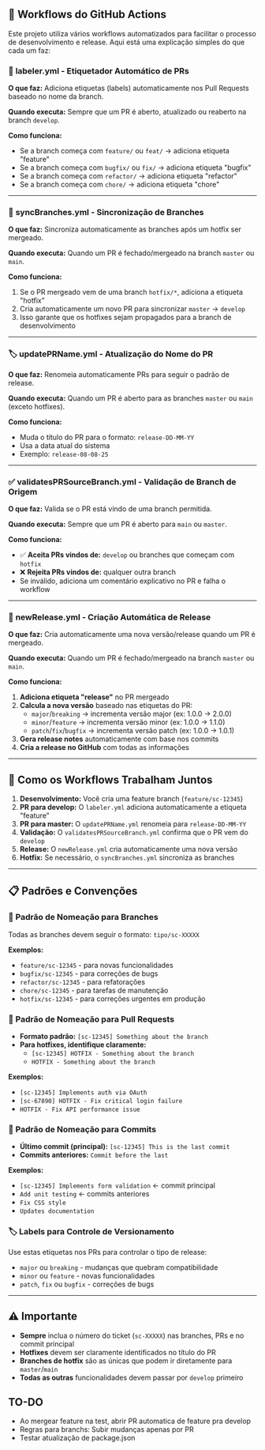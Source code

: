 ## 🚀 Workflows do GitHub Actions

Este projeto utiliza vários workflows automatizados para facilitar o processo de desenvolvimento e release. Aqui está uma explicação simples do que cada um faz:

### 📝 **labeler.yml** - Etiquetador Automático de PRs
**O que faz:** Adiciona etiquetas (labels) automaticamente nos Pull Requests baseado no nome da branch.

**Quando executa:** Sempre que um PR é aberto, atualizado ou reaberto na branch `develop`.

**Como funciona:**
- Se a branch começa com `feature/` ou `feat/` → adiciona etiqueta "feature"
- Se a branch começa com `bugfix/` ou `fix/` → adiciona etiqueta "bugfix"  
- Se a branch começa com `refactor/` → adiciona etiqueta "refactor"
- Se a branch começa com `chore/` → adiciona etiqueta "chore"

---

### 🔄 **syncBranches.yml** - Sincronização de Branches
**O que faz:** Sincroniza automaticamente as branches após um hotfix ser mergeado.

**Quando executa:** Quando um PR é fechado/mergeado na branch `master` ou `main`.

**Como funciona:**
1. Se o PR mergeado vem de uma branch `hotfix/*`, adiciona a etiqueta "hotfix"
2. Cria automaticamente um novo PR para sincronizar `master` → `develop`
3. Isso garante que os hotfixes sejam propagados para a branch de desenvolvimento

---

### 🏷️ **updatePRName.yml** - Atualização do Nome do PR
**O que faz:** Renomeia automaticamente PRs para seguir o padrão de release.

**Quando executa:** Quando um PR é aberto para as branches `master` ou `main` (exceto hotfixes).

**Como funciona:**
- Muda o título do PR para o formato: `release-DD-MM-YY`
- Usa a data atual do sistema
- Exemplo: `release-08-08-25`

---

### ✅ **validatesPRSourceBranch.yml** - Validação de Branch de Origem
**O que faz:** Valida se o PR está vindo de uma branch permitida.

**Quando executa:** Sempre que um PR é aberto para `main` ou `master`.

**Como funciona:**
- ✅ **Aceita PRs vindos de:** `develop` ou branches que começam com `hotfix`
- ❌ **Rejeita PRs vindos de:** qualquer outra branch
- Se inválido, adiciona um comentário explicativo no PR e falha o workflow

---

### 🎯 **newRelease.yml** - Criação Automática de Release
**O que faz:** Cria automaticamente uma nova versão/release quando um PR é mergeado.

**Quando executa:** Quando um PR é fechado/mergeado na branch `master` ou `main`.

**Como funciona:**
1. **Adiciona etiqueta "release"** no PR mergeado
2. **Calcula a nova versão** baseado nas etiquetas do PR:
   - `major`/`breaking` → incrementa versão major (ex: 1.0.0 → 2.0.0)
   - `minor`/`feature` → incrementa versão minor (ex: 1.0.0 → 1.1.0) 
   - `patch`/`fix`/`bugfix` → incrementa versão patch (ex: 1.0.0 → 1.0.1)
3. **Gera release notes** automaticamente com base nos commits
4. **Cria a release no GitHub** com todas as informações

---

## 🔗 Como os Workflows Trabalham Juntos

1. **Desenvolvimento:** Você cria uma feature branch (`feature/sc-12345`)
2. **PR para develop:** O `labeler.yml` adiciona automaticamente a etiqueta "feature"
3. **PR para master:** O `updatePRName.yml` renomeia para `release-DD-MM-YY`
4. **Validação:** O `validatesPRSourceBranch.yml` confirma que o PR vem do `develop`
5. **Release:** O `newRelease.yml` cria automaticamente uma nova versão
6. **Hotfix:** Se necessário, o `syncBranches.yml` sincroniza as branches

---

## 📋 Padrões e Convenções

### 🌿 Padrão de Nomeação para Branches
Todas as branches devem seguir o formato: `tipo/sc-XXXXX`

**Exemplos:**
- `feature/sc-12345` - para novas funcionalidades
- `bugfix/sc-12345` - para correções de bugs  
- `refactor/sc-12345` - para refatorações
- `chore/sc-12345` - para tarefas de manutenção
- `hotfix/sc-12345` - para correções urgentes em produção

### 📝 Padrão de Nomeação para Pull Requests
- **Formato padrão:** `[sc-12345] Something about the branch`
- **Para hotfixes, identifique claramente:**
  - `[sc-12345] HOTFIX - Something about the branch`
  - `HOTFIX - Something about the branch`

**Exemplos:**
- `[sc-12345] Implements auth via OAuth`
- `[sc-67890] HOTFIX - Fix critical login failure`
- `HOTFIX - Fix API performance issue`

### 💬 Padrão de Nomeação para Commits
- **Último commit (principal):** `[sc-12345] This is the last commit`
- **Commits anteriores:** `Commit before the last`

**Exemplos:**
- `[sc-12345] Implements form validation` ← commit principal
- `Add unit testing` ← commits anteriores
- `Fix CSS style`
- `Updates documentation`

### 🏷️ Labels para Controle de Versionamento
Use estas etiquetas nos PRs para controlar o tipo de release:
- `major` ou `breaking` - mudanças que quebram compatibilidade
- `minor` ou `feature` - novas funcionalidades
- `patch`, `fix` ou `bugfix` - correções de bugs

---

## ⚠️ Importante
- **Sempre** inclua o número do ticket (`sc-XXXXX`) nas branches, PRs e no commit principal
- **Hotfixes** devem ser claramente identificados no título do PR
- **Branches de hotfix** são as únicas que podem ir diretamente para `master`/`main`
- **Todas as outras** funcionalidades devem passar por `develop` primeiro


## TO-DO
- Ao mergear feature na test, abrir PR automatica de feature pra develop
- Regras para branchs: Subir mudanças apenas por PR
- Testar atualização de package.json